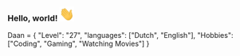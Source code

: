 ### Hello, world! <img src="https://github.com/ABSphreak/ABSphreak/blob/master/gifs/Hi.gif" width="30px">

Daan = {
"Level": "27",
"languages": ["Dutch", "English"],
"Hobbies": ["Coding", "Gaming", "Watching Movies"]
}
